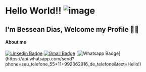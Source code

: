 # Hello World!!                                      ![image](https://user-images.githubusercontent.com/55710829/118336763-b52d7680-b4e8-11eb-9c59-c42c83735b82.png)
## I'm Bessean Dias, Welcome  my Profile 👩‍💻 




#### About me   

[![Linkedin Badge](https://img.shields.io/badge/-LinkedIn-blue?style=flat-square&logo=Linkedin&logoColor=white&link=https://www.linkedin.com/in/bessean/)](https://www.linkedin.com/in/bessean/)
[![Gmail Badge](https://img.shields.io/badge/-Gmail-c14438?style=flat-square&logo=Gmail&logoColor=white&link=mailto:bessean.augusto@gmail.com)](mailto:bessean.augusto@gmail.com)
[![Whatsapp Badge](https://img.shields.io/badge/-Whatsapp-4CA143?style=flat-square&labelColor=4CA143&logo=whatsapp&logoColor=white&link=https://api.whatsapp.com/send?phone=seu_telefone_55+11+992362916_de_telefone&text=Hello!)](https://api.whatsapp.com/send?phone=seu_telefone_55+11+992362916_de_telefone&text=Hello!)
